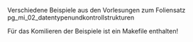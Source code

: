 Verschiedene Beispiele aus den Vorlesungen zum Foliensatz pg\_mi\_02\_datentypenundkontrollstrukturen

Für das Komilieren der Beispiele ist ein Makefile enthalten!
